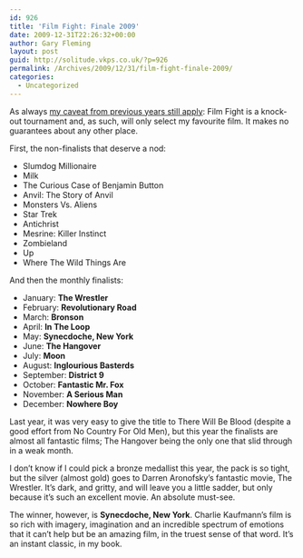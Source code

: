 ```yaml
---
id: 926
title: 'Film Fight: Finale 2009'
date: 2009-12-31T22:26:32+00:00
author: Gary Fleming
layout: post
guid: http://solitude.vkps.co.uk/?p=926
permalink: /Archives/2009/12/31/film-fight-finale-2009/
categories:
  - Uncategorized
---
```

As always [my caveat from previous years still apply](http://solitude.vkps.co.uk/Archives/2008/12/31/film-fight-finale-2008/): Film Fight is a knock-out tournament and, as such, will only select my favourite film. It makes no guarantees about any other place.

First, the non-finalists that deserve a nod:

  * Slumdog Millionaire
  * Milk
  * The Curious Case of Benjamin Button
  * Anvil: The Story of Anvil
  * Monsters Vs. Aliens
  * Star Trek
  * Antichrist
  * Mesrine: Killer Instinct
  * Zombieland
  * Up
  * Where The Wild Things Are

And then the monthly finalists:

  * January: **The Wrestler**
  * February: **Revolutionary Road**
  * March: **Bronson**
  * April: **In The Loop**
  * May: **Synecdoche, New York**
  * June: **The Hangover**
  * July: **Moon**
  * August: **Inglourious Basterds**
  * September: **District 9**
  * October: **Fantastic Mr. Fox**
  * November: **A Serious Man**
  * December: **Nowhere Boy**

Last year, it was very easy to give the title to There Will Be Blood (despite a good effort from No Country For Old Men), but this year the finalists are almost all fantastic films; The Hangover being the only one that slid through in a weak month.

I don&#8217;t know if I could pick a bronze medallist this year, the pack is so tight, but the silver (almost gold) goes to Darren Aronofsky&#8217;s fantastic movie, The Wrestler. It&#8217;s dark, and gritty, and will leave you a little sadder, but only because it&#8217;s such an excellent movie. An absolute must-see.

The winner, however, is **Synecdoche, New York**. Charlie Kaufmann&#8217;s film is so rich with imagery, imagination and an incredible spectrum of emotions that it can&#8217;t help but be an amazing film, in the truest sense of that word. It&#8217;s an instant classic, in my book.